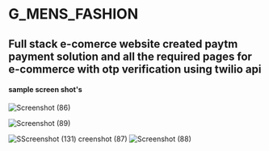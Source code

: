 # G_MENS_FASHION
## Full stack e-comerce website created paytm payment solution and all the required pages for e-commerce with otp verification using twilio api 

#### sample screen shot's

![Screenshot (86)](https://github.com/ojus208/G_MENS_FASHION/assets/77000817/44fa2a03-c0e6-4129-8933-036cea046861)

![Screenshot (89)](https://github.com/ojus208/G_MENS_FASHION/assets/77000817/4549be13-ac9f-4774-baae-43f532668cac)

![S![Screenshot (131)](https://github.com/ojus208/G_MENS_FASHION/assets/77000817/a7ae8071-8348-4448-a8e4-3caa4f3121a6)
creenshot (87)](https://github.com/ojus208/G_MENS_FASHION/assets/77000817/fbc18f22-cde5-4de7-846d-ac58af3266a2)
![Screenshot (88)](https://github.com/ojus208/G_MENS_FASHION/assets/77000817/4e6849a6-eaf1-40b9-bb00-1b0cd2a4784b)
